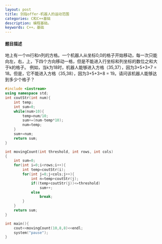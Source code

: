 ```yaml
---
layout: post
title: 剑指offer-机器人的运动范围
categories: C和C++基础
description: 编程基础。
keywords: C++，基础
---
```


#### 题目描述

地上有一个m行和n列的方格。一个机器人从坐标0,0的格子开始移动，每一次只能向左，右，上，下四个方向移动一格，但是不能进入行坐标和列坐标的数位之和大于k的格子。 例如，当k为18时，机器人能够进入方格（35,37），因为3+5+3+7 = 18。但是，它不能进入方格（35,38），因为3+5+3+8 = 19。请问该机器人能够达到多少个格子？


```cpp
#include <iostream>
using namespace std;
int coutStr(int num){
    int temp;
    int sum=0;
    while(num>10){
        temp=num/10;
        sum+=(num-temp*10);
        num=temp;
    }
    sum+=num;
    return sum;
}

int movingCount(int threshold, int rows, int cols)
{
    int sum=0;
    for(int i=0;i<rows;i++){
        int temp=coutStr(i);
        for(int j=0;j<cols;j++){
			int n=temp+coutStr(j);
            if((temp+coutStr(j))<=threshold)
                sum++;
            else
                break;
        }
    }
    return sum;
}

int main(){
	cout<<movingCount(10,8,8)<<endl;
	system("pause");
}
```







